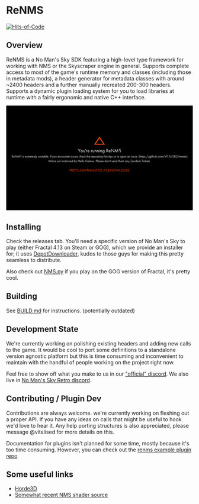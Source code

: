 # ReNMS

[![Hits-of-Code](https://hitsofcode.com/github/VITALISED/renms?branch=main)](https://hitsofcode.com/github/VITALISED/renms/view?branch=main)

## Overview

ReNMS is a No Man's Sky SDK featuring a high-level type framework for working with NMS or the Skyscraper engine in general. Supports complete access to most of the game's runtime memory and classes (including those in metadata mods), a header generator for metadata classes with around ~2400 headers and a further manually recreated 200-300 headers. Supports a dynamic plugin loading system for you to load libraries at runtime with a fairly ergonomic and native C++ interface.

![customised mod warning](docs/banner_a.png)

## Installing

Check the releases tab. You'll need a specific version of No Man's Sky to play (either Fractal 4.13 on Steam or GOG), which we provide an installer for; it uses [DepotDownloader](https://github.com/SteamRE/DepotDownloader), kudos to those guys for making this pretty seamless to distribute.

Also check out [NMS.py](https://github.com/monkeyman192/NMS.py) if you play on the GOG version of Fractal, it's pretty cool.

## Building

See [BUILD.md](BUILD.md) for instructions. (potentially outdated)

## Development State

We're currently working on polishing existing headers and adding new calls to the game. It would be cool to port some definitions to a standalone version agnostic platform but this is time consuming and inconvenient to maintain with the handful of people working on the project right now.

Feel free to show off what you make to us in our ["official" discord](https://discord.gg/SbEQFsJxNV). We also live in [No Man's Sky Retro discord](https://discord.gg/tEYNuMmAvR).

## Contributing / Plugin Dev

Contributions are always welcome. we're currently working on fleshing out a proper API. If you have any ideas on calls that might be useful to hook we'd love to hear it. Any help porting structures is also appreciated, please message @vitalised for more details on this.

Documentation for plugins isn't planned for some time, mostly because it's too time consuming. However, you can check out the [renms example plugin repo](https://github.com/VITALISED/renms_plugin_example)

## Some useful links

* [Horde3D](https://github.com/horde3d/Horde3D/)
* [Somewhat recent NMS shader source](https://github.com/EthanRDoesMC/NMS-ShaderCode)